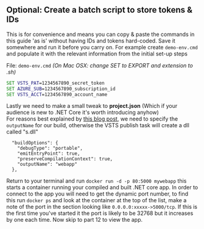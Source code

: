 ## Optional: Create a batch script to store tokens & IDs
This is for convenience and means you can copy & paste the commands in this guide 'as is' without having IDs and tokens hard-coded. Save it somewhere and run it before you carry on. For example create `demo-env.cmd` and populate it with the relevant information from the initial set-up steps

File: `demo-env.cmd` *(On Mac OSX: change SET to EXPORT and extension to .sh)*
```bat
SET VSTS_PAT=1234567890_secret_token
SET AZURE_SUB=1234567890_subscription_id
SET VSTS_ACCT=1234567890_account_name
```


Lastly we need to make a small tweak to **project.json** (Which if your audience is new to .NET Core it's worth introducing anyhow)  
For reasons best explained by [this blog post](http://www.donovanbrown.com/post/Control-the-name-of-your-NET-Core-output), we need to specify the `outputName` for our build, otherwise the VSTS publish task will create a dll called "s.dll" 
```
  "buildOptions": {
    "debugType": "portable",
    "emitEntryPoint": true,
    "preserveCompilationContext": true,
    "outputName": "webapp"
  },
```



Return to your terminal and run `docker run -d -p 80:5000 mywebapp` this starts a container running your compiled and built .NET core app. In order to connect to the app you will need to get the dynamic port number, to find this run `docker ps` and look at the container at the top of the list, make a note of the port in the section looking like `0.0.0.0:xxxxx->5000/tcp`. If this is the first time you've started it the port is likely to be 32768 but it increases by one each time. Now skip to part 12 to view the app.